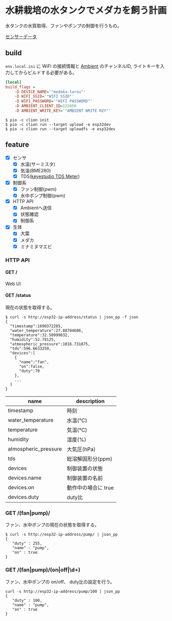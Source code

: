# 水耕栽培の水タンクでメダカを飼う計画

水タンクの水質取得、ファンやポンプの制御を行うもの。

[センサーデータ](https://ambidata.io/bd/board.html?id=61415)

## build
`env.local.ini` に WiFi の接続情報と [Ambient](https://ambidata.io/) のチャンネルID, ライトキーを入力してからビルドする必要がある。
```ini
[local]
build_flags =
    -D DEVICE_NAME='"medaka-tarou"'
    -D WIFI_SSID='"WIFI SSID"'
    -D WIFI_PASSWORD='"WIFI PASSWORD"'
    -D AMBIENT_CLIENT_ID=123456
    -D AMBIENT_WRITE_KEY='"AMBIENT WRITE KEY"'
```

```shell
$ pio -c clion init
$ pio -c clion run --target upload -e esp32dev
$ pio -c clion run --target uploadfs -e esp32dev
```

## feature

- [x] センサ
    * [x] 水温(サーミスタ)
    * [x] 気温(BME280)
    * [x] TDS([keyestudio TDS Meter](https://wiki.keyestudio.com/KS0429_keyestudio_TDS_Meter_V1.0))

- [x] 制御系
    * [x] ファン制御(pwm)
    * [x] 水中ポンプ制御(pwm)

- [x] HTTP API
    * [x] Ambientへ送信
    * [x] 状態確認
    * [x] 制御系

- [x] 生体
    * [x] 大葉
    * [x] メダカ
    * [x] ミナミヌマエビ

### HTTP API

#### GET /

Web UI

#### GET /status

現在の状態を取得する。

```shell
$ curl -s http://esp32-ip-address/status | json_pp -f json
{
  "timestamp":1690372285,
  "water_temperature":27.88784686,
  "temperature":32.50999832,
  "humidity":52.78125,
  "atmospheric_pressure":1016.731875,
  "tds":596.6633259,
  "devices":[
    {
      "name":"fan",
      "on":false,
      "duty":70
    },
    ...
  ]
}
```

| name                 | description  |
|----------------------|--------------|
| timestamp            | 時刻           |
| water_temperature    | 水温(℃)        |
| temperature          | 気温(℃)        |
| humidity             | 湿度(%)        |
| atmospheric_pressure | 大気圧(hPa)     |
| tds                  | 総溶解固形分(ppm)  |
| devices              | 制御装置の状態      |
| devices.name         | 制御装置の名前      |
| devices.on           | 動作中の場合に true |
| devices.duty         | duty比        |

### GET /(fan|pump)/

ファン、水中ポンプの現在の状態を取得する。

```shell
$ curl -s http://esp32-ip-address/pump/ | json_pp
{
   "duty" : 255,
   "name" : "pump",
   "on" : true
}
```

### GET /(fan|pump)/(on|off|\d+)

ファン、水中ポンプの on/off、 duty比の設定を行う。

```shell
curl -s http://esp32-ip-address/pump/100 | json_pp
{
   "duty" : 100,
   "name" : "pump",
   "on" : true
}
```